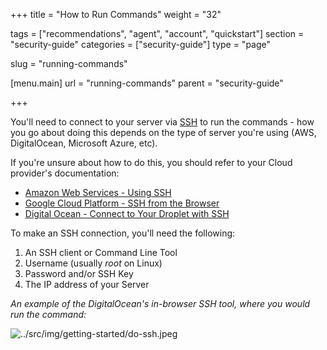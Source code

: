 +++
title = "How to Run Commands"
weight = "32"

tags = ["recommendations", "agent", "account", "quickstart"]
section = "security-guide"
categories = ["security-guide"]
type = "page"

slug = "running-commands"

[menu.main]
    url = "running-commands"
    parent = "security-guide"

+++

You'll need to connect to your server via [SSH](https://en.wikipedia.org/wiki/Secure_Shell) to run the commands - how you go about doing this depends on the type of server you're using (AWS, DigitalOcean, Microsoft Azure, etc).

If you're unsure about how to do this, you should refer to your Cloud provider's documentation:

* [Amazon Web Services - Using SSH](http://docs.aws.amazon.com/AWSEC2/latest/UserGuide/AccessingInstancesLinux.html)  
* [Google Cloud Platform - SSH from the Browser](https://cloud.google.com/compute/docs/ssh-in-browser)  
* [Digital Ocean - Connect to Your Droplet with SSH](https://www.digitalocean.com/community/tutorials/how-to-connect-to-your-droplet-with-ssh)

To make an SSH connection, you'll need the following:

1.  An SSH client or Command Line Tool
2.  Username (usually _root_ on Linux)
3.  Password and/or SSH Key
4.  The IP address of your Server

_An example of the DigitalOcean's in-browser SSH tool, where you would run the command:_

![../src/img/getting-started/do-ssh.jpeg](../src/img/getting-started/do-ssh.jpeg)
